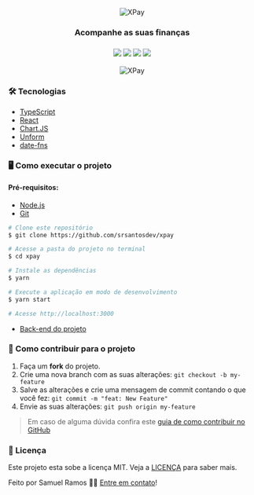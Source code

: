 <p align="center">
  <img src="https://user-images.githubusercontent.com/40436472/116951438-36217e00-ac5e-11eb-87c2-8be164cba748.png" alt="XPay" />
</p>

<h3 align="center">
  Acompanhe as suas finanças
</h3>

<h3 align="center">
  <img src="https://img.shields.io/github/languages/count/srsantosdev/xpay?style=plastic">
  <img src="https://img.shields.io/github/repo-size/srsantosdev/xpay?style=plastic">
  <img src="https://img.shields.io/badge/made%20by-srsantosdev-green?style=plastic">
  <img src="https://img.shields.io/github/last-commit/srsantosdev/xpay?style=plastic">
</h3>

<p align="center">
  <img src="https://user-images.githubusercontent.com/40436472/116951572-a16b5000-ac5e-11eb-81f3-71d8483d37db.gif" alt="XPay" />
</p>

### 🛠 Tecnologias

- [TypeScript](https://www.typescriptlang.org)
- [React](https://reactjs.org)
- [Chart.JS](https://www.chartjs.org)
- [Unform](https://unform.dev)
- [date-fns](https://date-fns.org)

### 🖥️ Como executar o projeto

#### Pré-requisitos: 
- [Node.js](https://nodejs.org/en/)
- [Git](https://git-scm.com/)

```bash
# Clone este repositório
$ git clone https://github.com/srsantosdev/xpay

# Acesse a pasta do projeto no terminal
$ cd xpay

# Instale as dependências
$ yarn

# Execute a aplicação em modo de desenvolvimento
$ yarn start

# Acesse http://localhost:3000
```

- [Back-end do projeto](https://github.com/srsantosdev/xpay.api)

### 🤔 Como contribuir para o projeto

1. Faça um **fork** do projeto.
2. Crie uma nova branch com as suas alterações: `git checkout -b my-feature`
3. Salve as alterações e crie uma mensagem de commit contando o que você fez: `git commit -m "feat: New Feature"`
4. Envie as suas alterações: `git push origin my-feature`
> Em caso de alguma dúvida confira este [guia de como contribuir no GitHub](https://github.com/firstcontributions/first-contributions)

### 📝 Licença

Este projeto esta sobe a licença MIT. Veja a [LICENÇA](https://opensource.org/licenses/MIT) para saber mais.

Feito por Samuel Ramos 👋🏽 [Entre em contato](https://www.linkedin.com/in/srsantosdev/)!
